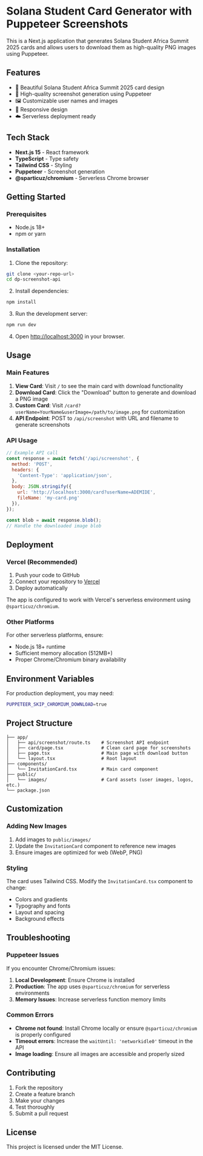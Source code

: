 # Solana Student Card Generator with Puppeteer Screenshots

This is a Next.js application that generates Solana Student Africa Summit 2025 cards and allows users to download them as high-quality PNG images using Puppeteer.

## Features

- 🎨 Beautiful Solana Student Africa Summit 2025 card design
- 📸 High-quality screenshot generation using Puppeteer
- 🖼️ Customizable user names and images
- 📱 Responsive design
- ☁️ Serverless deployment ready

## Tech Stack

- **Next.js 15** - React framework
- **TypeScript** - Type safety
- **Tailwind CSS** - Styling
- **Puppeteer** - Screenshot generation
- **@sparticuz/chromium** - Serverless Chrome browser

## Getting Started

### Prerequisites

- Node.js 18+ 
- npm or yarn

### Installation

1. Clone the repository:
```bash
git clone <your-repo-url>
cd dp-screenshot-api
```

2. Install dependencies:
```bash
npm install
```

3. Run the development server:
```bash
npm run dev
```

4. Open [http://localhost:3000](http://localhost:3000) in your browser.

## Usage

### Main Features

1. **View Card**: Visit `/` to see the main card with download functionality
2. **Download Card**: Click the "Download" button to generate and download a PNG image
3. **Custom Card**: Visit `/card?userName=YourName&userImage=/path/to/image.png` for customization
4. **API Endpoint**: POST to `/api/screenshot` with URL and filename to generate screenshots

### API Usage

```javascript
// Example API call
const response = await fetch('/api/screenshot', {
  method: 'POST',
  headers: {
    'Content-Type': 'application/json',
  },
  body: JSON.stringify({
    url: 'http://localhost:3000/card?userName=ADEMIDE',
    fileName: 'my-card.png'
  }),
});

const blob = await response.blob();
// Handle the downloaded image blob
```

## Deployment

### Vercel (Recommended)

1. Push your code to GitHub
2. Connect your repository to [Vercel](https://vercel.com)
3. Deploy automatically

The app is configured to work with Vercel's serverless environment using `@sparticuz/chromium`.

### Other Platforms

For other serverless platforms, ensure:
- Node.js 18+ runtime
- Sufficient memory allocation (512MB+)
- Proper Chrome/Chromium binary availability

## Environment Variables

For production deployment, you may need:

```bash
PUPPETEER_SKIP_CHROMIUM_DOWNLOAD=true
```

## Project Structure

```
├── app/
│   ├── api/screenshot/route.ts    # Screenshot API endpoint
│   ├── card/page.tsx              # Clean card page for screenshots
│   ├── page.tsx                   # Main page with download button
│   └── layout.tsx                 # Root layout
├── components/
│   └── InvitationCard.tsx         # Main card component
├── public/
│   └── images/                    # Card assets (user images, logos, etc.)
└── package.json
```

## Customization

### Adding New Images

1. Add images to `public/images/`
2. Update the `InvitationCard` component to reference new images
3. Ensure images are optimized for web (WebP, PNG)

### Styling

The card uses Tailwind CSS. Modify the `InvitationCard.tsx` component to change:
- Colors and gradients
- Typography and fonts
- Layout and spacing
- Background effects

## Troubleshooting

### Puppeteer Issues

If you encounter Chrome/Chromium issues:

1. **Local Development**: Ensure Chrome is installed
2. **Production**: The app uses `@sparticuz/chromium` for serverless environments
3. **Memory Issues**: Increase serverless function memory limits

### Common Errors

- **Chrome not found**: Install Chrome locally or ensure `@sparticuz/chromium` is properly configured
- **Timeout errors**: Increase the `waitUntil: 'networkidle0'` timeout in the API
- **Image loading**: Ensure all images are accessible and properly sized

## Contributing

1. Fork the repository
2. Create a feature branch
3. Make your changes
4. Test thoroughly
5. Submit a pull request

## License

This project is licensed under the MIT License.
